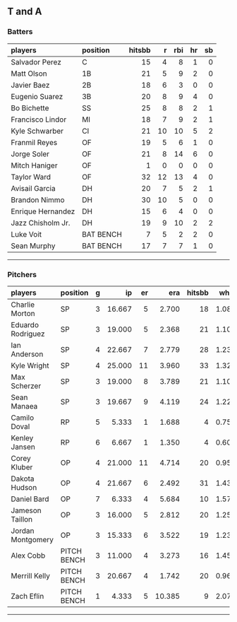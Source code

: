## T and A

### Batters

 
|players           |position  | hitsbb|  r| rbi| hr| sb| 
|:-----------------|:---------|------:|--:|---:|--:|--:| 
|Salvador Perez    |C         |     15|  4|   8|  1|  0| 
|Matt Olson        |1B        |     21|  5|   9|  2|  0| 
|Javier Baez       |2B        |     18|  6|   3|  0|  0| 
|Eugenio Suarez    |3B        |     20|  8|   9|  4|  0| 
|Bo Bichette       |SS        |     25|  8|   8|  2|  1| 
|Francisco Lindor  |MI        |     18|  7|   9|  2|  1| 
|Kyle Schwarber    |CI        |     21| 10|  10|  5|  2| 
|Franmil Reyes     |OF        |     19|  5|   6|  1|  0| 
|Jorge Soler       |OF        |     21|  8|  14|  6|  0| 
|Mitch Haniger     |OF        |      1|  0|   0|  0|  0| 
|Taylor Ward       |OF        |     32| 12|  13|  4|  0| 
|Avisail Garcia    |DH        |     20|  7|   5|  2|  1| 
|Brandon Nimmo     |DH        |     30| 10|   5|  0|  0| 
|Enrique Hernandez |DH        |     15|  6|   4|  0|  0| 
|Jazz Chisholm Jr. |DH        |     19|  9|  10|  2|  2| 
|Luke Voit         |BAT BENCH |      7|  5|   2|  2|  0| 
|Sean Murphy       |BAT BENCH |     17|  7|   7|  1|  0| 


* * *

### Pitchers

 
|players           |position    |  g|     ip| er|    era| hitsbb|  whip| so|  w| sv| 
|:-----------------|:-----------|--:|------:|--:|------:|------:|-----:|--:|--:|--:| 
|Charlie Morton    |SP          |  3| 16.667|  5|  2.700|     18| 1.080| 17|  1|  0| 
|Eduardo Rodriguez |SP          |  3| 19.000|  5|  2.368|     21| 1.105| 16|  1|  0| 
|Ian Anderson      |SP          |  4| 22.667|  7|  2.779|     28| 1.235| 13|  2|  0| 
|Kyle Wright       |SP          |  4| 25.000| 11|  3.960|     33| 1.320| 24|  1|  0| 
|Max Scherzer      |SP          |  3| 19.000|  8|  3.789|     21| 1.105| 22|  1|  0| 
|Sean Manaea       |SP          |  3| 19.667|  9|  4.119|     24| 1.220| 26|  0|  0| 
|Camilo Doval      |RP          |  5|  5.333|  1|  1.688|      4| 0.750|  9|  0|  2| 
|Kenley Jansen     |RP          |  6|  6.667|  1|  1.350|      4| 0.600|  9|  2|  3| 
|Corey Kluber      |OP          |  4| 21.000| 11|  4.714|     20| 0.952| 23|  1|  0| 
|Dakota Hudson     |OP          |  4| 21.667|  6|  2.492|     31| 1.431| 10|  2|  0| 
|Daniel Bard       |OP          |  7|  6.333|  4|  5.684|     10| 1.579| 10|  0|  4| 
|Jameson Taillon   |OP          |  3| 16.000|  5|  2.812|     20| 1.250| 12|  2|  0| 
|Jordan Montgomery |OP          |  3| 15.333|  6|  3.522|     19| 1.239| 14|  0|  0| 
|Alex Cobb         |PITCH BENCH |  3| 11.000|  4|  3.273|     16| 1.455| 14|  1|  0| 
|Merrill Kelly     |PITCH BENCH |  3| 20.667|  4|  1.742|     20| 0.968| 16|  2|  0| 
|Zach Eflin        |PITCH BENCH |  1|  4.333|  5| 10.385|      9| 2.077|  3|  0|  0| 


* * *



